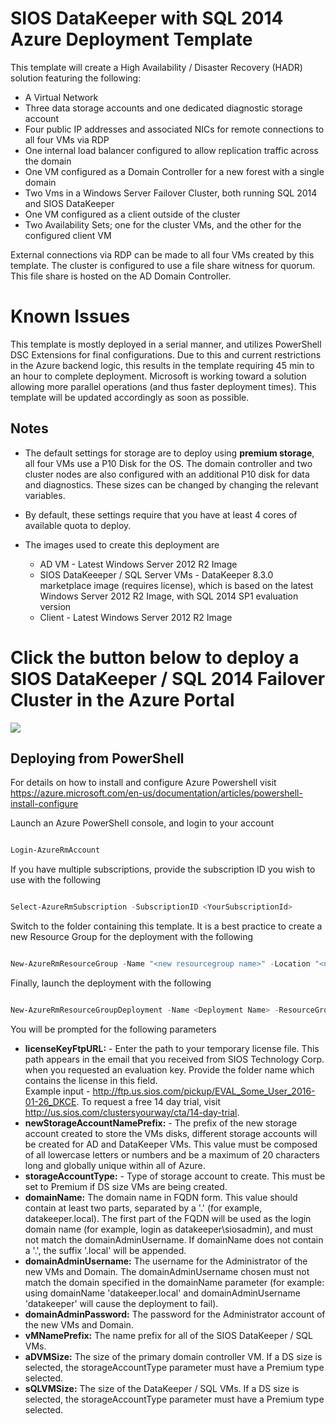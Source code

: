 # SIOS DataKeeper with SQL 2014<br/>Azure Deployment Template

This template will create a High Availability / Disaster Recovery (HADR) solution featuring the following:
+	A Virtual Network
+	Three data storage accounts and one dedicated diagnostic storage account
+	Four public IP addresses and associated NICs for remote connections to all four VMs via RDP
+	One internal load balancer configured to allow replication traffic across the domain
+	One VM configured as a Domain Controller for a new forest with a single domain
+	Two Vms in a Windows Server Failover Cluster, both running SQL 2014 and SIOS DataKeeper
+	One VM configured as a client outside of the cluster
+	Two Availability Sets; one for the cluster VMs, and the other for the configured client VM

External connections via RDP can be made to all four VMs created by this template.
The cluster is configured to use a file share witness for quorum. This file share is hosted on the AD Domain Controller.

# Known Issues

This template is mostly deployed in a serial manner, and utilizes PowerShell DSC Extensions for final configurations. Due to this and current restrictions in the Azure backend logic, this results in the template requiring 45 min to an hour to complete deployment. Microsoft is working toward a solution allowing more parallel operations (and thus faster deployment times). This template will be updated accordingly as soon as possible.

## Notes

+	The default settings for storage are to deploy using **premium storage**, all four VMs use a P10 Disk for the OS. The domain controller and two cluster nodes are also configured with an additional P10 disk for data and diagnostics. These sizes can be changed by changing the relevant variables.

+ 	By default, these settings require that you have at least 4 cores of available quota to deploy.

+ 	The images used to create this deployment are
	+ 	AD VM - Latest Windows Server 2012 R2 Image
	+ 	SIOS DataKeeeper / SQL Server VMs - DataKeeper 8.3.0 marketplace image (requires license), which is based on the latest Windows Server 2012 R2 Image,  with SQL 2014 SP1 evaluation version 
	+ 	Client - Latest Windows Server 2012 R2 Image  
	
# Click the button below to deploy a<br/>SIOS DataKeeper / SQL 2014 Failover Cluster in the Azure Portal
<a href="https://portal.azure.com/#create/Microsoft.Template/uri/https%3A%2F%2Fraw.githubusercontent.com%2FSIOSDataKeeper%2FSIOSDataKeeper-SQL-Cluster%2Fmaster%2Fazuredeploy.json" target="_blank">
    <img src="http://azuredeploy.net/deploybutton.png"/>
</a>

## Deploying from PowerShell

For details on how to install and configure Azure Powershell visit <br/>https://azure.microsoft.com/en-us/documentation/articles/powershell-install-configure

Launch an Azure PowerShell console, and login to your account 
```PowerShell

Login-AzureRmAccount 

```

If you have multiple subscriptions, provide the subscription ID you wish to use with the following
```PowerShell

Select-AzureRmSubscription -SubscriptionID <YourSubscriptionId>

``` 

Switch to the folder containing this template. It is a best practice to create a new Resource Group for the deployment with the following

```PowerShell

New-AzureRmResourceGroup -Name "<new resourcegroup name>" -Location "<new resourcegroup location>"

```

Finally, launch the deployment with the following
```PowerShell

New-AzureRmResourceGroupDeployment -Name <Deployment Name> -ResourceGroupName <resource group name> -TemplateFile .\azuredeploy.json

```

You will be prompted for the following parameters

+ **licenseKeyFtpURL:** - Enter the path to your temporary license file. This path appears in the email that you received from SIOS Technology Corp. when you requested an evaluation key. Provide the folder name which contains the license in this field.<br/>Example input - http://ftp.us.sios.com/pickup/EVAL_Some_User_2016-01-26_DKCE. To request a free 14 day trial, visit http://us.sios.com/clustersyourway/cta/14-day-trial.
+ **newStorageAccountNamePrefix:** - The prefix of the new storage account created to store the VMs disks, different storage accounts will be created for AD and DataKeeper VMs. This value must be composed of all lowercase letters or numbers and be a maximum of 20 characters long and globally unique within all of Azure.
+ **storageAccountType:** - Type of storage account to create. This must be set to Premium if DS size VMs are being created.
+ **domainName:** The domain name in FQDN form. This value should contain at least two parts, separated by a '.' (for example, datakeeper.local). The first part of the FQDN will be used as the login domain name (for example, login as datakeeper&#92;siosadmin), and must not match the domainAdminUsername. If domainName does not contain a '.', the suffix '.local' will be appended.
+ **domainAdminUsername:** The username for the Administrator of the new VMs and Domain. The domainAdminUsername chosen must not match the domain specified in the domainName parameter (for example: using domainName 'datakeeper.local' and domainAdminUsername 'datakeeper' will cause the deployment to fail).
+ **domainAdminPassword:** The password for the Administrator account of the new VMs and Domain.
+ **vMNamePrefix:** The name prefix for all of the SIOS DataKeeper / SQL VMs.
+ **aDVMSize:** The size of the primary domain controller VM. If a DS size is selected, the storageAccountType parameter must have a Premium type selected.
+ **sQLVMSize:** The size of the DataKeeper / SQL VMs. If a DS size is selected, the storageAccountType parameter must have a Premium type selected.

